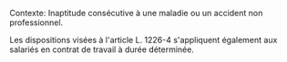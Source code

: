 Contexte: Inaptitude consécutive à une maladie ou un accident non professionnel.

Les dispositions visées à l'article L. 1226-4 s'appliquent également aux salariés en contrat de travail à durée déterminée.